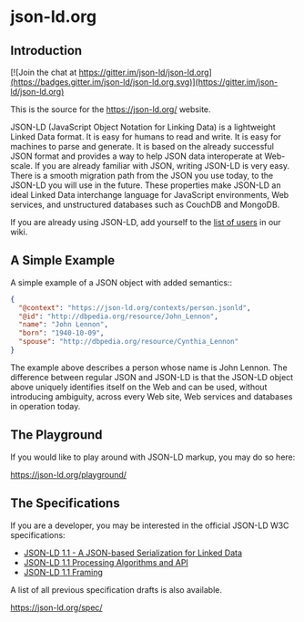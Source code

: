 json-ld.org
===========

Introduction
------------

[![Join the chat at https://gitter.im/json-ld/json-ld.org](https://badges.gitter.im/json-ld/json-ld.org.svg)](https://gitter.im/json-ld/json-ld.org)

This is the source for the https://json-ld.org/ website.

JSON-LD (JavaScript Object Notation for Linking Data) is a lightweight Linked
Data format. It is easy for humans to read and write. It is easy for machines
to parse and generate. It is based on the already successful JSON format and
provides a way to help JSON data interoperate at Web-scale. If you are already
familiar with JSON, writing JSON-LD is very easy. There is a smooth migration
path from the JSON you use today, to the JSON-LD you will use in the future.
These properties make JSON-LD an ideal Linked Data interchange language for
JavaScript environments, Web services, and unstructured databases such as
CouchDB and MongoDB.

If you are already using JSON-LD, add yourself to the [list of users][] in our wiki.


A Simple Example
----------------

A simple example of a JSON object with added semantics::

```json
{
  "@context": "https://json-ld.org/contexts/person.jsonld",
  "@id": "http://dbpedia.org/resource/John_Lennon",
  "name": "John Lennon",
  "born": "1940-10-09",
  "spouse": "http://dbpedia.org/resource/Cynthia_Lennon"
}
```

The example above describes a person whose name is John Lennon. The difference
between regular JSON and JSON-LD is that the JSON-LD object above uniquely
identifies itself on the Web and can be used, without introducing ambiguity,
across every Web site, Web services and databases in operation today.

The Playground
--------------

If you would like to play around with JSON-LD markup, you may do so here:

https://json-ld.org/playground/

The Specifications
------------------

If you are a developer, you may be interested in the official JSON-LD W3C
specifications:

* [JSON-LD 1.1 - A JSON-based Serialization for Linked Data][]
* [JSON-LD 1.1 Processing Algorithms and API][]
* [JSON-LD 1.1 Framing][]

A list of all previous specification drafts is also available.

https://json-ld.org/spec/

[list of users]: https://github.com/json-ld/json-ld.org/wiki/Users-of-JSON-LD
[JSON-LD 1.1 - A JSON-based Serialization for Linked Data]: http://www.w3.org/TR/json-ld/
[JSON-LD 1.1 Processing Algorithms and API]: https://www.w3.org/TR/json-ld-api/
[JSON-LD 1.1 Framing]: https://www.w3.org/TR/json-ld-framing/
